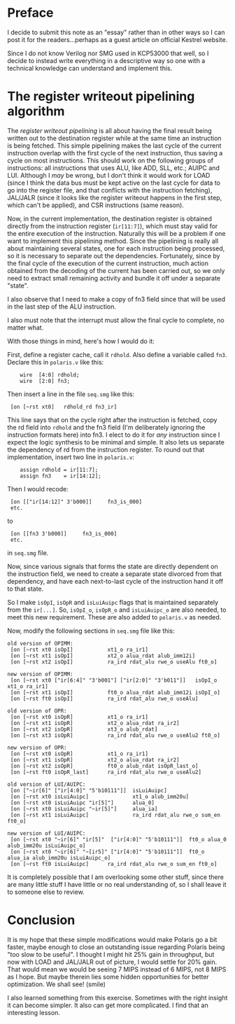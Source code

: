 # Preface

I decide to submit this note as an "essay" rather than in other ways so I can post it
for the readers...perhaps as a guest article on official Kestrel website.

Since I do not know Verilog nor SMG used in KCP53000 that well, so I decide to instead
write everything in a descriptive way so one with a technical knowledge can understand
and implement this.

# The register writeout pipelining algorithm

The _register writeout pipelining_ is all about having the final result being written out
to the destination register while at the same time an instruction is being fetched. This
simple pipelining makes the last cycle of the current instruction overlap with the first
cycle of the next instruction, thus saving a cycle on most instructions. This should work
on the following groups of instructions: all instructions that uses ALU, like ADD,
SLL, etc.; AUIPC and LUI. Although I _may_ be wrong, but I don't think it would work for
LOAD (since I think the data bus must be kept active on the last cycle for data to go
into the register file, and that conflicts with the instruction fetching), JAL/JALR (since
it looks like the register writeout happens in the first step, which can't be applied),
and CSR instructions (same reason).

Now, in the current implementation, the destination register is obtained directly from the
instruction register (`ir[11:7]`), which must stay valid for the entire execution of the
instruction. Naturally this will be a problem if one want to implement this pipelining
method. Since the pipelining is really all about maintaining several states, one for each
instruction being processed, so it is necessary to separate out the dependencies.
Fortunately, since by the final cycle of the execution of the current instruction, much
action obtained from the decoding of the current has been carried out, so we only need to
extract small remaining activity and bundle it off under a separate "state".

I also observe that I need to make a copy of fn3 field since that will be used in the
last step of the ALU instruction.

I also must note that the interrupt must allow the final cycle to complete, no matter what.

With those things in mind, here's how I would do it:

First, define a register cache, call it `rdhold`. Also define a variable called `fn3`.
Declare this in `polaris.v` like this:
```
    wire  [4:0] rdhold;
    wire  [2:0] fn3;
```
Then insert a line in the file `seq.smg` like this:
```
 [on [~rst xt0]   rdhold_rd fn3_ir]
```
This line says that on the cycle right after the instruction is fetched, copy the rd
field into `rdhold` and the fn3 field (I'm deliberately ignoring the instruction formats
here) into fn3. I elect to do it for _any_ instruction since I expect the logic
synthesis to be minimal and simple. It also lets us separate the dependency of rd from
the instruction register. To round out that implementation, insert two line in `polaris.v`:
```
    assign rdhold = ir[11:7];
    assign fn3    = ir[14:12];
```

Then I would recode:
```
 [on [["ir[14:12]" 3'b000]]     fn3_is_000]
 etc.
```
to
```
 [on [[fn3 3'b000]]     fn3_is_000]
 etc.
```
in `seq.smg` file.

Now, since various signals that forms the state are directly dependent on the instruction
field, we need to create a separate state divorced from that dependency, and have each
next-to-last cycle of the instruction hand it off to that state.

So I make `isOpI`, `isOpR` and `isLuiAuipc` flags that is maintained separately
from the `ir[...]`. So, `isOpI_o`, `isOpR_o` and `isLuiAuipc_o` are also needed,
to meet this new requirement. These are also added to `polaris.v` as needed.

Now, modify the following sections in `seq.smg` file like this:

```
old version of OPIMM:
 [on [~rst xt0 isOpI]           xt1_o ra_ir1]
 [on [~rst xt1 isOpI]           xt2_o alua_rdat alub_imm12i]
 [on [~rst xt2 isOpI]           ra_ird rdat_alu rwe_o useAlu ft0_o]

new version of OPIMM:
 [on [~rst xt0 ["ir[6:4]" "3'b001"] ["ir[2:0]" "3'b011"]]   isOpI_o xt1_o ra_ir1]
 [on [~rst xt1 isOpI]           ft0_o alua_rdat alub_imm12i isOpI_o]
 [on [~rst ft0 isOpI]           ra_ird rdat_alu rwe_o useAlu]

old version of OPR:
 [on [~rst xt0 isOpR]           xt1_o ra_ir1]
 [on [~rst xt1 isOpR]           xt2_o alua_rdat ra_ir2]
 [on [~rst xt2 isOpR]           xt3_o alub_rdat]
 [on [~rst xt3 isOpR]           ra_ird rdat_alu rwe_o useAlu2 ft0_o]

new version of OPR:
 [on [~rst xt0 isOpR]           xt1_o ra_ir1]
 [on [~rst xt1 isOpR]           xt2_o alua_rdat ra_ir2]
 [on [~rst xt2 isOpR]           ft0_o alub_rdat isOpR_last_o]
 [on [~rst ft0 isOpR_last]      ra_ird rdat_alu rwe_o useAlu2]

old version of LUI/AUIPC:
 [on ["~ir[6]" ["ir[4:0]" "5'b10111"]]  isLuiAuipc]
 [on [~rst xt0 isLuiAuipc]              xt1_o alub_imm20u]
 [on [~rst xt0 isLuiAuipc "ir[5]"]      alua_0]
 [on [~rst xt0 isLuiAuipc "~ir[5]"]     alua_ia]
 [on [~rst xt1 isLuiAuipc]              ra_ird rdat_alu rwe_o sum_en ft0_o]

new version of LUI/AUIPC:
 [on [~rst xt0 "~ir[6]" "ir[5]"  ["ir[4:0]" "5'b10111"]]  ft0_o alua_0  alub_imm20u isLuiAuipc_o]
 [on [~rst xt0 "~ir[6]" "~[ir5]" ["ir[4:0]" "5'b10111"]]  ft0_o alua_ia alub_imm20u isLuiAuipc_o]
 [on [~rst ft0 isLuiAuipc]      ra_ird rdat_alu rwe_o sum_en ft0_o]
```

It is completely possible that I am overlooking some other stuff, since there
are many little stuff I have little or no real understanding of, so I shall
leave it to someone else to review.

# Conclusion

It is my hope that these simple modifications would make Polaris go a bit
faster, maybe enough to close an outstanding issue regarding Polaris being
"too slow to be useful". I thought I might hit 25% gain in throughput, but
now with LOAD and JAL/JALR out of picture, I would settle for 20% gain.
That would mean we would be seeing 7 MIPS instead of 6 MIPS, not 8 MIPS as
I hope. But maybe therein lies some hidden opportunities for better
optimization. We shall see! (smile)

I also learned something from this exercise. Sometimes with the right
insight it can become simpler. It also can get more complicated. I find
that an interesting lesson.
